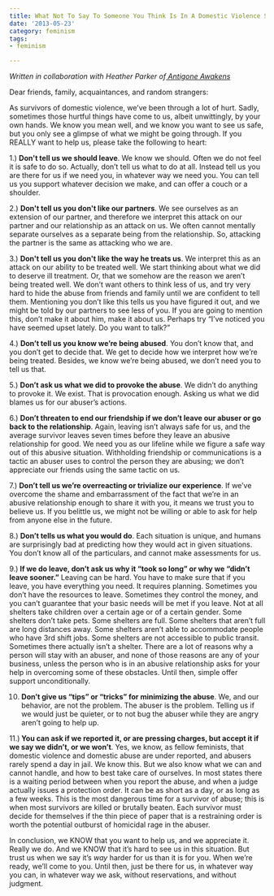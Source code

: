 ```yaml
---
title: What Not To Say To Someone You Think Is In A Domestic Violence Situation
date: '2013-05-23'
category: feminism
tags:
- feminism

---
```


<em>Written in collaboration with Heather Parker of<a href="http://www.antigoneawakens.com/"> Antigone Awakens</a></em>

Dear friends, family, acquaintances, and random strangers:

As survivors of domestic violence, we’ve been through a lot of hurt. Sadly, sometimes those hurtful things have come to us, albeit unwittingly, by your own hands. We know you mean well, and we know you want to see us safe, but you only see a glimpse of what we might be going through. If you REALLY want to help us, please take the following to heart:

1.) <strong>Don't tell us we should leave</strong>. We know we should. Often we do not feel it is safe to do so. Actually, don’t tell us what to do at all. Instead tell us you are there for us if we need you, in whatever way we need you. You can tell us you support whatever decision we make, and can offer a couch or a shoulder.

<!--more-->

2.) <strong>Don't tell us you don't like our partners</strong>. We see ourselves as an extension of our partner, and therefore we interpret this attack on our partner and our relationship as an attack on us. We often cannot mentally separate ourselves as a separate being from the relationship. So, attacking the partner is the same as attacking who we are.

3.) <strong>Don't tell us you don't like the way he treats us</strong>. We interpret this as an attack on our ability to be treated well. We start thinking about what we did to deserve ill treatment. Or, that we somehow are the reason we aren’t being treated well. We don’t want others to think less of us, and try very hard to hide the abuse from friends and family until we are confident to tell them. Mentioning you don’t like this tells us you have figured it out, and we might be told by our partners to see less of you. If you are going to mention this, don’t make it about him, make it about us. Perhaps try “I’ve noticed you have seemed upset lately. Do you want to talk?”

4.) <strong>Don’t tell us you know we’re being abused</strong>. You don’t know that, and you don’t get to decide that. We get to decide how we interpret how we’re being treated. Besides, we know we’re being abused, we don’t need you to tell us that.

5.) <strong>Don’t ask us what we did to provoke the abuse</strong>. We didn’t do anything to provoke it. We exist. That is provocation enough. Asking us what we did blames us for our abuser’s actions.

6.) <strong>Don’t threaten to end our friendship if we don’t leave our abuser or go back to the relationship</strong>. Again, leaving isn’t always safe for us, and the average survivor leaves seven times before they leave an abusive relationship for good. We need you as our lifeline while we figure a safe way out of this abusive situation. Withholding friendship or communications is a tactic an abuser uses to control the person they are abusing; we don’t appreciate our friends using the same tactic on us.

7.) <strong>Don’t tell us we’re overreacting or trivialize our experience</strong>. If we’ve overcome the shame and embarrassment of the fact that we’re in an abusive relationship enough to share it with you, it means we trust you to believe us. If you belittle us, we might not be willing or able to ask for help from anyone else in the future.

8.) <strong>Don’t tells us what you would do</strong>. Each situation is unique, and humans are surprisingly bad at predicting how they would act in given situations. You don’t know all of the particulars, and cannot make assessments for us.

9.)<strong> If we do leave, don’t ask us why it “took so long” or why we “didn’t leave sooner.”</strong> Leaving can be hard. You have to make sure that if you leave, you have everything you need. It requires planning. Sometimes you don’t have the resources to leave. Sometimes they control the money, and you can’t guarantee that your basic needs will be met if you leave. Not at all shelters take children over a certain age or of a certain gender. Some shelters don’t take pets. Some shelters are full. Some shelters that aren’t full are long distances away. Some shelters aren’t able to accommodate people who have 3rd shift jobs. Some shelters are not accessible to public transit. Sometimes there actually isn’t a shelter. There are a lot of reasons why a person will stay with an abuser, and none of those reasons are any of your business, unless the person who is in an abusive relationship asks for your help in overcoming some of these obstacles. Until then, simple offer support unconditionally.

10. <strong>Don’t give us “tips” or “tricks” for minimizing the abuse</strong>. We, and our behavior, are not the problem. The abuser is the problem. Telling us if we would just be quieter, or to not bug the abuser while they are angry aren’t going to help up.

11.)<strong> You can ask if we reported it, or are pressing charges, but accept it if we say we didn’t, or we won’t</strong>. Yes, we know, as fellow feminists, that domestic violence and domestic abuse are under reported, and abusers rarely spend a day in jail. We know this. But we also know what we can and cannot handle, and how to best take care of ourselves. In most states there is a waiting period between when you report the abuse, and when a judge actually issues a protection order. It can be as short as a day, or as long as a few weeks. This is the most dangerous time for a survivor of abuse; this is when most survivors are killed or brutally beaten. Each survivor must decide for themselves if the thin piece of paper that is a restraining order is worth the potential outburst of homicidal rage in the abuser.

In conclusion, we KNOW that you want to help us, and we appreciate it. Really we do. And we KNOW that it’s hard to see us in this situation. But trust us when we say it’s<em> way</em> harder for us than it is for you. When we’re ready, we’ll come to you. Until then, just be there for us, in whatever way you can, in whatever way we ask, without reservations, and without judgment.
